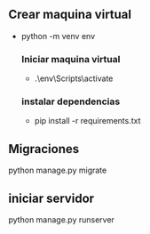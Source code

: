 ## Crear maquina virtual
 - python -m venv env

    ### Iniciar maquina virtual
    - .\env\Scripts\activate
    
    ### instalar dependencias
    - pip install -r requirements.txt
    

## Migraciones
python manage.py migrate

## iniciar servidor
python manage.py runserver
